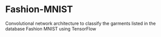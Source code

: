 # Fashion-MNIST
Convolutional network architecture to classify the garments listed in the database Fashion MNIST using TensorFlow
